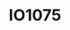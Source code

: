 ---
layout: default
title:  "IO1075"
image: 
level: Bachelor
url: https://io1075.datacentricdesign.org
description: Software Product Development
introduction: >-
    
---